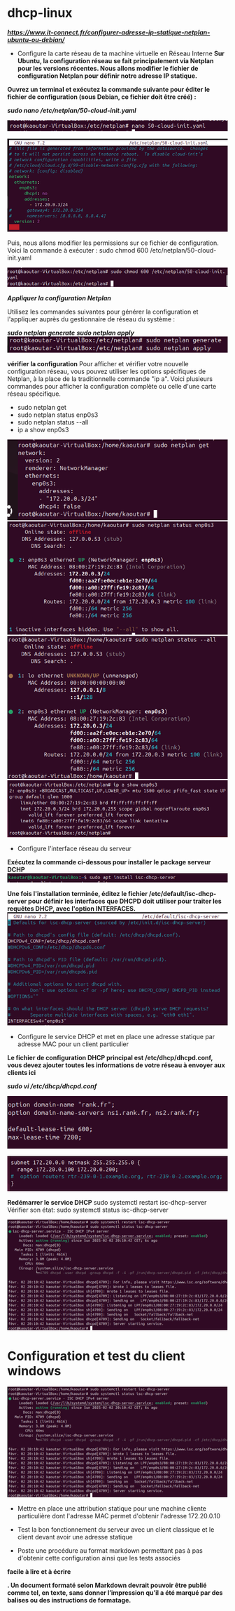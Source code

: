 # dhcp-linux

***https://www.it-connect.fr/configurer-adresse-ip-statique-netplan-ubuntu-ou-debian/***

- Configure la carte réseau de ta machine virtuelle en Réseau Interne
**Sur Ubuntu, la configuration réseau se fait principalement via Netplan pour les versions récentes. Nous allons modifier le fichier de configuration Netplan pour définir notre adresse IP statique.**

**Ouvrez un terminal et exécutez la commande suivante pour éditer le fichier de configuration (sous Debian, ce fichier doit être créé) :**

***sudo nano /etc/netplan/50-cloud-init.yaml***

![chemin adreese ip](https://github.com/KAOUTARBAH/DHCP-LINUX/blob/main/images/chemin-add-ip.png)

![config adreese ip](https://github.com/KAOUTARBAH/DHCP-LINUX/blob/main/images/addresseIp.png)


Puis, nous allons modifier les permissions sur ce fichier de configuration.
Voici la commande à exécuter :
sudo chmod 600 /etc/netplan/50-cloud-init.yaml

![adresse ip](https://github.com/KAOUTARBAH/DHCP-LINUX/blob/main/images/droits.png)

***Appliquer la configuration Netplan***

Utilisez les commandes suivantes pour générer la configuration et l'appliquer auprès du gestionnaire de réseau du système :

***sudo netplan generate***
***sudo netplan apply***
![active @ ip](https://github.com/KAOUTARBAH/DHCP-LINUX/blob/main/images/activer-add.png)

**vérifier la configuration**
Pour afficher et vérifier votre nouvelle configuration réseau, vous pouvez utiliser les options spécifiques de Netplan, à la place de la traditionnelle commande "ip a". Voici plusieurs commandes pour afficher la configuration complète ou celle d'une carte réseau spécifique.

- sudo netplan get
- sudo netplan status enp0s3
- sudo netplan status --all
- ip a show enp0s3

![vérifier adresse ip get](https://github.com/KAOUTARBAH/DHCP-LINUX/blob/main/images/netplan-get.png)
![vérifier adresse ip ens0s3](https://github.com/KAOUTARBAH/DHCP-LINUX/blob/main/images/netplan-enp0s3.png)
![vérifier adresse ip all](https://github.com/KAOUTARBAH/DHCP-LINUX/blob/main/images/NETPLAN-ALL.png)
![vérifier adresse ip a ](https://github.com/KAOUTARBAH/DHCP-LINUX/blob/main/images/ip-a.png)


- Configure l'interface réseau du serveur

**Exécutez la commande ci-dessous pour installer le package serveur DCHP**
![install dhcp](https://github.com/KAOUTARBAH/DHCP-LINUX/blob/main/images/install-dhcp.png)

**Une fois l'installation terminée, éditez le fichier /etc/default/isc-dhcp-server pour définir les interfaces que DHCPD doit utiliser pour traiter les requêtes DHCP, avec l'option INTERFACES.**
![config fichier dhcp](https://github.com/KAOUTARBAH/DHCP-LINUX/blob/main/images/config-fich-dhcp.png)

- Configure le service DHCP et met en place une adresse statique par adresse MAC pour un client particulier

**Le fichier de configuration DHCP principal est /etc/dhcp/dhcpd.conf, vous devez ajouter toutes les informations de votre réseau à envoyer aux clients ici**

***sudo vi /etc/dhcp/dhcpd.conf***

![config bail dhcp](https://github.com/KAOUTARBAH/DHCP-LINUX/blob/main/images/configbail.png)

![la plage dhcp](https://github.com/KAOUTARBAH/DHCP-LINUX/blob/main/images/palgedhcp.png)

**Redémarrer le service DHCP**
sudo systemctl restart isc-dhcp-server
Vérifier son état:
sudo systemctl status isc-dhcp-server

![restart dhcp](https://github.com/KAOUTARBAH/DHCP-LINUX/blob/main/images/restartDhcp.png)    


# Configuration et test du client windows 

![adressecltdhcp](https://github.com/KAOUTARBAH/DHCP-LINUX/blob/main/images/restartDhcp.png)    

- Mettre en place une attribution statique pour une machine cliente particulière dont l'adresse MAC permet d'obtenir l'adresse 172.20.0.10

- Test la bon fonctionnement du serveur avec un client classique et le client devant avoir une adresse statique

- Poste une procédure au format markdown permettant pas à pas d'obtenir cette configuration ainsi que les tests associés

**facile à lire et à écrire**

**. Un document formaté selon Markdown devrait pouvoir être publié comme tel, en texte, sans donner l’impression qu’il a été marqué par des balises ou des instructions de formatage.**

